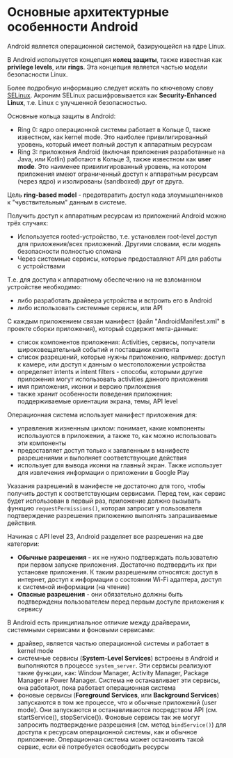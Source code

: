 # Основные архитектурные особенности Android

Android является операционной системой, базирующейся на ядре Linux.

В Android используется концепция **колец защиты**, также известная как **privilege levels**, или **rings**. Эта концепция является частью модели безопасности Linux. 

Более подробную информацию следует искать по ключевому слову [SELinux](https://ru.wikipedia.org/wiki/SELinux). Акроним SELinux расшифровывается как **Security-Enhanced Linux**, т.е. Linux с улучшенной безопасностью.

Основные кольца защиты в Android:

- Ring 0: ядро операционной системы работает в Кольце 0, также известном, как kernel mode. Это наиболее привилигированный уровень, который имеет полный доступ к аппаратным ресурсам
- Ring 3: приложения Android (включая приложения разработанные на Java, или Kotlin) работают в Кольце 3, также известном как **user mode**. Это наименее привилигированный уровень, на котором приложения имеют ограниченный доступ к аппаратным ресурсам (через ядро) и изолированы (sandboxed) друг от друга.

Цель **ring-based model** - предотвратить доступ кода злоумышленников к "чувствительным" данным в системе.

Получить доступ к аппаратным ресурсам из приложений Android можно трёх случаях:

- Используется rooted-устройство, т.е. установлен root-level доступ для приложения/всех приложений. Другими словами, если модель безопасности полностью сломана
- Через системные сервисы, которые предоставляют API для работы с устройствами

Т.е. для доступа к аппаратному обеспечению на не взломанном устройстве необходимо:

- либо разработать драйвера устройства и встроить его в Android
- либо использовать системные сервисы, или API

С каждым приложением связан манифест (файл "AndroidManifest.xml" в проекте сборки приложения), который содержит мета-данные:

- список компонентов приложения: Activities, сервисы, получатели широковещательный событий и поставщики контента
- список разрешений, которые нужны приложению, например: доступ к камере, или доступ к данным о местоположении устройства
- определяет intents и intent filters - способы, которыми другие приложения могут использовать activities данного приложения
- имя приложения, иконки и версию приложения
- также хранит особенности поведения приложения: поддерживаемые ориентации экрана, темы, API level 

Операционная система использует манифест приложения для:

- управления жизненным циклом: понимает, какие компоненты используются в приложении, а также то, как можно использовать эти компоненты
- предоставляет доступ только к заявленным в манифесте разрешениями и выполняет соответствующие действия
- использует для вывода иконки на главный экран. Также использует для извлечения информации о приложении в Google Play

Указания разрешений в манифесте не достаточно для того, чтобы получить доступ к соответствующим сервисами. Перед тем, как сервис будет использован в первый раз, приложение должно вызывать функцию `requestPermissions()`, которая запросит у пользователя подтверждение разрешения приложению выполнять запрашиваемые действия.

Начиная с API level 23, Android разделяет все разрешения на две категории:

- **Обычные разрешения** - их не нужно подтверждать пользователю при первом запуске приложения. Достаточно подтвердить их при установке приложения. К таким разрешениям относятся: доступ в интернет, доступ к информации о состоянии Wi-Fi адаптера, доступ к системной информации (на чтение)
- **Опасные разрешения** - они обязательно должны быть подтверждены пользователем перед первым доступе приложения к сервису

В Android есть принципиальное отличие между драйверами, системными сервисами и фоновыми сервисами:

- драйвер, является частью операционной системы и работает в kernel mode
- системные сервисы (**System-Level Services**) встроены в Android и выполняются в процессе `system_server`. Эти сервисы реализуют такие функции, как: Window Manager, Activity Manager, Package Manager и Power Manager. Система не останавливает эти сервисы, она работают, пока работает операционная система
- фоновые сервисы (**Foreground Services**, или **Background Services**) запускаются в том же процессе, что и обычные приложений (user mode). Они запускаются и останавливаются посредством API (см. startService(), stopService()). Фоновые сервисы так же могут запросить подтверждение разрешения (см. метод `bindService()`) для доступа к ресурсам операционной системы, как и обычное приложение. Операционная система может остановить такой сервис, если её потребуется освободить ресурсы
